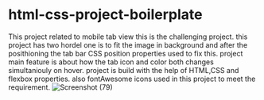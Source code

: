 # html-css-project-boilerplate
This project related to  mobile tab view this is the challenging project.
this project has two hordel one is to fit the image in background and after the posithioning the tab bar CSS position properties used to fix this.
project main feature is about how the tab icon and color both changes simultaniouly on hover.
project is build with the help of HTML,CSS and flexbox properties.
also fontAwesome icons used in this project to meet the requirement.
![Screenshot (79)](https://user-images.githubusercontent.com/52571788/180462762-a6273699-9e63-4a07-8806-1e4aaaa8157a.png)
